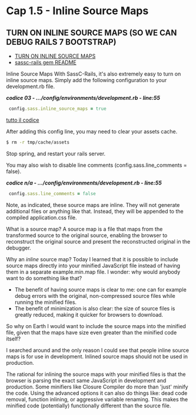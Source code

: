 # <a name="top"></a> Cap 1.5 - Inline Source Maps






## TURN ON INLINE SOURCE MAPS (SO WE CAN DEBUG RAILS 7 BOOTSTRAP)

- [TURN ON INLINE SOURCE MAPS](https://jasonfleetwoodboldt.com/courses/stepping-up-rails/rails-7-bootstrap/)
- [sassc-rails gem README](https://github.com/sass/sassc-rails)

Inline Source Maps
With SassC-Rails, it's also extremely easy to turn on inline source maps. Simply add the following configuration to your development.rb file.

***codice 03 - .../config/environments/development.rb - line:55***

```ruby
 config.sass.inline_source_maps = true
```

[tutto il codice](https://github.com/flaviobordonidev/leanpubabrandnewcms/blob/master/01-base/21-bootstrap/03_01-views-layouts-application.html.erb)


After adding this config line, you may need to clear your assets cache.

```bash
$ rm -r tmp/cache/assets
 ```

Stop spring, and restart your rails server. 

You may also wish to disable line comments (config.sass.line_comments = false).

***codice n/a - .../config/environments/development.rb - line:55***

```ruby
 config.sass.line_comments = false
```

Note, as indicated, these source maps are inline. They will not generate additional files or anything like that. Instead, they will be appended to the compiled application.css file.


What is a source map?
A source map is a file that maps from the transformed source to the original source, enabling the browser to reconstruct the original source and present the reconstructed original in the debugger.

Why an *inline* source map?
Today I learned that it is possible to include source maps directly into your minified JavaScript file instead of having them in a separate example.min.map file. I wonder: why would anybody want to do something like that?

- The benefit of having source maps is clear to me: one can for example debug errors with the original, non-compressed source files while running the minified files. 
- The benefit of minimization is also clear: the size of source files is greatly reduced, making it quicker for browsers to download.

So why on Earth I would want to include the source maps into the minified file, given that the maps have size even greater than the minified code itself?

I searched around and the only reason I could see that people inline source maps is for use in development. Inlined source maps should not be used in production.

The rational for inlining the source maps with your minified files is that the browser is parsing the exact same JavaScript in development and production. Some minifiers like Closure Compiler do more than 'just' minify the code. Using the advanced options it can also do things like: dead code removal, function inlining, or aggressive variable renaming. This makes the minified code (potentially) functionally different than the source file.



